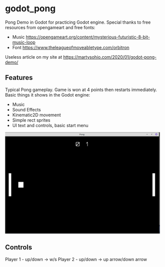 # godot_pong

Pong Demo in Godot for practicing Godot engine.  Special thanks to free resources from opengameart and free fonts:

* Music https://opengameart.org/content/mysterious-futuristic-8-bit-music-loop
* Font https://www.theleagueofmoveabletype.com/orbitron

Useless article on my site at https://martysohio.com/2020/01/godot-pong-demo/

## Features

Typical Pong gameplay.  Game is won at 4 points then restarts immediately. Basic things it shows in the Godot engine:

* Music
* Sound Effects
* Kinematic2D movement
* Simple rect sprites
* UI text and controls, basic start menu

![Game](https://raw.githubusercontent.com/martysohio/godot_pong/master/gameplay.png)

## Controls

Player 1 - up/down -> w/s
Player 2 - up/down -> up arrow/down arrow
